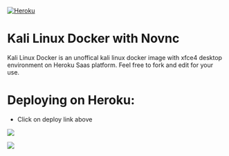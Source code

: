 [![Heroku](https://www.herokucdn.com/deploy/button.svg)](http://heroku.com/deploy?template=https://github.com/amanlol1261/Kali)

# Kali Linux Docker with Novnc

Kali Linux Docker is an unoffical kali linux docker image with xfce4 desktop environment on Heroku Saas platform.
Feel free to fork and edit for your use.

# Deploying on Heroku:

* Click on deploy link above

![](https://i.ibb.co/3zhsdsX/githubrepo.jpg)


![](https://i.ibb.co/WxTdwLJ/githubrepo1.jpg)

